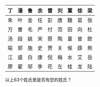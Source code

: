 | 丁 | 潘 | 鲁 | 余 | 雷 | 刘 | 董 | 徐 | 梁 |
| :----: | :----: | :----: | :----: | :----: | :----: | :----: | :----: | :----: |
| 朱 | 叶 | 金 | 任 | 彭 | 唐 | 魏 | 苗 | 张 |
| 万 | 曹 | 毛 | 严 | 付 | 范 | 田 | 向 | 杜 |
| 汤 | 段 | 姚 | 宋 | 蔡 | 陶 | 童 | 曾 | 欧 |
| 喻 | 郭 | 施 | 史 | 贾 | 关 | 侯 | 薛 | 熊 |
| 江 | 盛 | 白 | 康 | 倪 | 梅 | 水 | 艾 | 岳 |
| 廖 | 翟 | 邬 | 季 | 花 | 左 | 桂 | 龙 | 陆 |

以上63个姓氏里是否有您的姓氏？